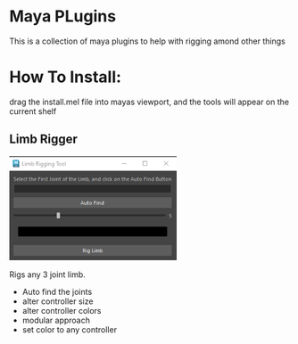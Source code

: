 # Maya PLugins

This is a collection of maya plugins to help with rigging amond other things

# How To Install:
drag the install.mel file into mayas viewport, and the tools will appear on the current shelf

## Limb Rigger

<img src="Assets/LimbRigger.png" width=300>

Rigs any 3 joint limb.

* Auto find the joints
* alter controller size
* alter controller colors
* modular approach 
* set color to any controller
